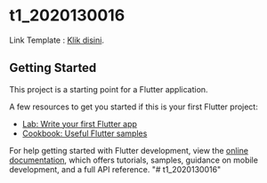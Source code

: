 # t1_2020130016

Link Template : [Klik disini](https://dribbble.com/shots/21057026-Mobile-App-UI-dravyafolio-UI).

## Getting Started

This project is a starting point for a Flutter application.

A few resources to get you started if this is your first Flutter project:

- [Lab: Write your first Flutter app](https://docs.flutter.dev/get-started/codelab)
- [Cookbook: Useful Flutter samples](https://docs.flutter.dev/cookbook)

For help getting started with Flutter development, view the
[online documentation](https://docs.flutter.dev/), which offers tutorials,
samples, guidance on mobile development, and a full API reference.
"# t1_2020130016" 
